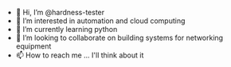 - 👋 Hi, I’m @hardness-tester
- 👀 I’m interested in automation and cloud computing
- 🌱 I’m currently learning python
- 💞️ I’m looking to collaborate on building systems for networking equipment
- 📫 How to reach me ... I'll think about it

<!---
hardness-tester/hardness-tester is a ✨ special ✨ repository because its `README.md` (this file) appears on your GitHub profile.
You can click the Preview link to take a look at your changes.
--->
